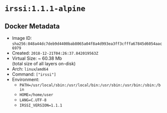 # `irssi:1.1.1-alpine`

## Docker Metadata

- Image ID: `sha256:848a44dc7deb9d4400bab8065a04f8a4d993ea3ff3cfffa67845d6054aac6979`
- Created: `2018-12-21T04:26:37.842019563Z`
- Virtual Size: ~ 60.38 Mb  
  (total size of all layers on-disk)
- Arch: `linux`/`amd64`
- Command: `["irssi"]`
- Environment:
  - `PATH=/usr/local/sbin:/usr/local/bin:/usr/sbin:/usr/bin:/sbin:/bin`
  - `HOME=/home/user`
  - `LANG=C.UTF-8`
  - `IRSSI_VERSION=1.1.1`
